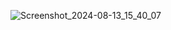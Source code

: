 ![Screenshot_2024-08-13_15_40_07](https://github.com/user-attachments/assets/e1c99cc4-3ad6-49a1-9e88-3a57a1c71317)
